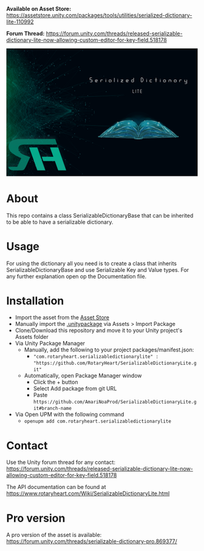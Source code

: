 **Available on Asset Store:** https://assetstore.unity.com/packages/tools/utilities/serialized-dictionary-lite-110992

**Forum Thread:** https://forum.unity.com/threads/released-serializable-dictionary-lite-now-allowing-custom-editor-for-key-field.518178

![SerializableDictionaryLite](.media/Cover.png)

# About
This repo contains a class SerializableDictionaryBase that can be inherited to be able to have a serializable dictionary.

# Usage
For using the dictionary all you need is to create a class that inherits SerializableDictionaryBase and use Serializable Key and Value types. For any further explanation open op the Documentation file.

# Installation
* Import the asset from the [Asset Store](https://assetstore.unity.com/packages/tools/utilities/serialized-dictionary-lite-110992)
* Manually import the [.unitypackage](https://github.com/RotaryHeart/SerializableDictionaryLite/releases) via Assets > Import Package
* Clone/Download this repository and move it to your Unity project's Assets folder
* Via Unity Package Manager
  * Manually, add the following to your project packages/manifest.json:
    * `"com.rotaryheart.serializabledictionarylite" : "https://github.com/RotaryHeart/SerializableDictionaryLite.git"`
  * Automatically, open Package Manager window
    * Click the + button
    * Select Add package from git URL
    * Paste `https://github.com/AmariNoaProd/SerializableDictionaryLite.git#branch-name`
* Via Open UPM with the following command
  * `openupm add com.rotaryheart.serializabledictionarylite`

# Contact
Use the Unity forum thread for any contact: https://forum.unity.com/threads/released-serializable-dictionary-lite-now-allowing-custom-editor-for-key-field.518178

The API documentation can be found at https://www.rotaryheart.com/Wiki/SerializableDictionaryLite.html

# Pro version
A pro version of the asset is available: https://forum.unity.com/threads/serializable-dictionary-pro.869377/
